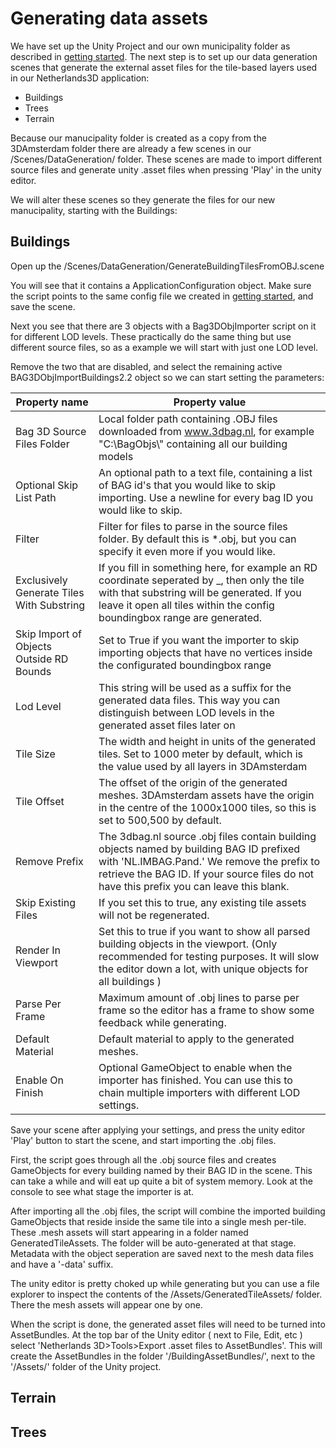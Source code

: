 # Generating data assets

We have set up the Unity Project and our own municipality folder as described in [getting started](gettingstarted.md).
The next step is to set up our data generation scenes that generate the external asset files for the tile-based layers used in our Netherlands3D application:

- Buildings
- Trees
- Terrain

Because our manucipality folder is created as a copy from the 3DAmsterdam folder there are already a few scenes in our <YourManucipality>/Scenes/DataGeneration/ folder. These scenes are made to import different source files and generate unity .asset files when pressing 'Play' in the unity editor.

We will alter these scenes so they generate the files for our new manucipality, starting with the Buildings:

## Buildings

Open up the <YourManucipality>/Scenes/DataGeneration/GenerateBuildingTilesFromOBJ.scene 

You will see that it contains a ApplicationConfiguration object. Make sure the script points to the same config file we created in [getting started](gettingstarted.md), and save the scene.

Next you see that there are 3 objects with a Bag3DObjImporter script on it for different LOD levels. 
These practically do the same thing but use different source files, so as a example we will start with just one LOD level. 

Remove the two that are disabled, and select the remaining active BAG3DObjImportBuildings2.2 object so we can start setting the parameters:

| Property name                             | Property value                                               |
| ----------------------------------------- | ------------------------------------------------------------ |
| Bag 3D Source Files Folder                | Local folder path containing .OBJ files downloaded from www.3dbag.nl, for example "C:\BagObjs\\"  containing all our building models |
| Optional Skip List Path                   | An optional path to a text file, containing a list of BAG id's that you would like to skip importing. Use a newline for every bag ID you would like to skip. |
| Filter                                    | Filter for files to parse in the source files folder. By default this is *.obj, but you can specify it even more if you would like. |
| Exclusively Generate Tiles With Substring | If you fill in something here, for example an RD coordinate seperated by _, then only the tile with that substring will be generated. If you leave it open all tiles within the config boundingbox range are generated. |
| Skip Import of Objects Outside RD Bounds  | Set to True if you want the importer to skip importing objects that have no vertices inside the configurated boundingbox range |
| Lod Level                                 | This string will be used as a suffix for the generated data files. This way you can distinguish between LOD levels in the generated asset files later on |
| Tile Size                                 | The width and height in units of the generated tiles. Set to 1000 meter by default, which is the value used by all layers in 3DAmsterdam |
| Tile Offset                               | The offset of the origin of the generated meshes. 3DAmsterdam assets have the origin in the centre of the 1000x1000 tiles, so this is set to 500,500 by default. |
| Remove Prefix                             | The 3dbag.nl source .obj files contain building objects named by building BAG ID prefixed with 'NL.IMBAG.Pand.' We remove the prefix to retrieve the BAG ID. If your source files do not have this prefix you can leave this blank. |
| Skip Existing Files                       | If you set this to true, any existing tile assets will not be regenerated. |
| Render In Viewport                        | Set this to true if you want to show all parsed building objects in the viewport. (Only recommended for testing purposes. It will slow the editor down a lot, with unique objects for all buildings ) |
| Parse Per Frame                           | Maximum amount of .obj lines to parse per frame so the editor has a frame to show some feedback while generating. |
| Default Material                          | Default material to apply to the generated meshes.           |
| Enable On Finish                          | Optional GameObject to enable when the importer has finished. You can use this to chain multiple importers with different LOD settings. |

Save your scene after applying your settings, and press the unity editor 'Play' button to start the scene, and start importing the .obj files. 

First, the script goes through all the .obj source files and creates GameObjects for every building named by their BAG ID in the scene. This can take a while and will eat up quite a bit of system memory. Look at the console to see what stage the importer is at.

After importing all the .obj files, the script will combine the imported building GameObjects that reside inside the same tile into a single mesh per-tile. These .mesh assets will start appearing in a folder named GeneratedTileAssets. The folder will be auto-generated at that stage.
Metadata with the object seperation are saved next to the mesh data files and have a '-data' suffix.

The unity editor is pretty choked up while generating but you can use a file explorer to inspect the contents of the /Assets/GeneratedTileAssets/ folder. There the mesh assets will appear one by one.

When the script is done, the generated asset files will need to be turned into AssetBundles.
At the top bar of the Unity editor ( next to File, Edit, etc ) select 'Netherlands 3D>Tools>Export .asset files to AssetBundles'.
This will create the AssetBundles in the folder '/BuildingAssetBundles/', next to the '/Assets/' folder of the Unity project.



## Terrain



## Trees



